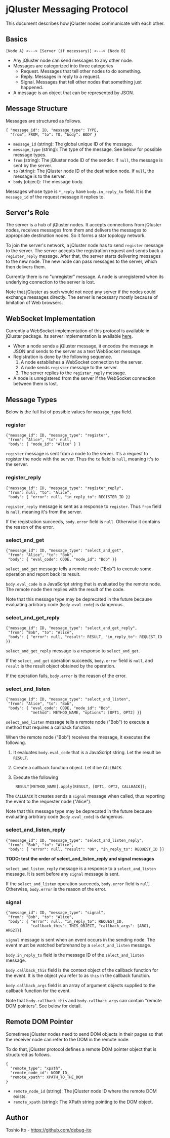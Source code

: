 # jQluster Messaging Protocol

This document describes how jQluster nodes communicate with each other.

## Basics

    [Node A] <---> [Server (if necessary)] <---> [Node B]

- Any jQluster node can send messages to any other node.
- Messages are categorized into three categories
    - Request. Messages that tell other nodes to do something.
    - Reply. Messages in reply to a request.
    - Signal. Messages that tell other nodes that something just happened.
- A message is an object that can be represented by JSON.


## Message Structure

Messages are structured as follows.

    { "message_id": ID, "message_type": TYPE,
      "from": FROM, "to": TO, "body": BODY }

- `message_id` (string): The global unique ID of the message.
- `message_type` (string): The type of the message. See below for possible message types.
- `from` (string): The jQluster node ID of the sender. If `null`, the message is sent by the server.
- `to` (string): The jQluster node ID of the destination node. If `null`, the message is to the server.
- `body` (object): The message body.

Messages whose type is `*_reply` have `body.in_reply_to` field. It is the `message_id` of the request message it replies to.


## Server's Role

The server is a hub of jQluster nodes. It accepts connections from jQluster nodes, receives messages from them and delivers the messages to appropriate destination nodes. So it forms a star topology network.

To join the server's network, a jQluster node has to send `register` message to the server. The server accepts the registration request and sends back a `register_reply` message. After that, the server starts delivering messages to the new node. The new node can pass messages to the server, which then delivers them.

Currently there is no "unregister" message. A node is unregistered when its underlying connection to the server is lost.

Note that jQluster as such would not need any server if the nodes could exchange messages directly. The server is necessary mostly because of limitation of Web browsers.

## WebSocket Implementation

Currently a WebSocket implementation of this protocol is available in jQluster package. Its server implementation is available [here](https://metacpan.org/pod/jQluster::Server::WebSocket).

- When a node sends a jQluster message, it encodes the message in JSON and sends to the server as a text WebSocket message.
- Registration is done by the following sequence.
    1. A node establishes a WebSocket connection to the server.
    2. A node sends `register` message to the server.
    3. The server replies to the `register_reply` message.
- A node is unregistered from the server if the WebSocket connection between them is lost.


## Message Types

Below is the full list of possible values for `message_type` field.

### register

    {"message_id": ID, "message_type": "register",
     "from": "Alice", "to": null,
     "body": { "node_id": "Alice" } }

`register` message is sent from a node to the server. It's a request to register the node with the server. Thus the `to` field is `null`, meaning it's to the server.

### register_reply

    {"message_id": ID, "message_type": "register_reply",
     "from": null, "to": "Alice",
     "body": { "error": null, "in_reply_to": REGISTER_ID }}

`register_reply` message is sent as a response to `register`. Thus `from` field is `null`, meaning it's from the server.

If the registration succeeds, `body.error` field is `null`. Otherwise it contains the reason of the error.

### select_and_get

    {"message_id": ID, "message_type": "select_and_get",
     "from": "Alice", "to": "Bob",
     "body": { "eval_code": CODE, "node_id": "Bob" }}

`select_and_get` message tells a remote node ("Bob") to execute some operation and report back its result.

`body.eval_code` is a JavaScript string that is evaluated by the remote node. The remote node then replies with the result of the code.

Note that this message type may be deprecated in the future because evaluating arbitrary code (`body.eval_code`) is dangerous.

### select_and_get_reply

    {"message_id": ID, "message_type": "select_and_get_reply",
     "from": "Bob", "to": "Alice",
     "body": { "error": null, "result": RESULT, "in_reply_to": REQUEST_ID }}

`select_and_get_reply` message is a response to `select_and_get`.

If the `select_and_get` operation succeeds, `body.error` field is `null`, and `result` is the result object obtained by the operation.

If the operation fails, `body.error` is the reason of the error.


### select_and_listen

    {"message_id": ID, "message_type": "select_and_listen",
     "from": "Alice", "to": "Bob",
     "body": { "eval_code": CODE, "node_id": "Bob",
               "method": METHOD_NAME, "options": [OPT1, OPT2] }}

`select_and_listen` message tells a remote node ("Bob") to execute a method that requires a callback function.

When the remote node ("Bob") receives the message, it executes the following.

1. It evaluates `body.eval_code` that is a JavaScript string. Let the result be `RESULT`.
2. Create a callback function object. Let it be `CALLBACK`.
3. Execute the following

        RESULT[METHOD_NAME].apply(RESULT, [OPT1, OPT2, CALLBACK]);

The `CALLBACK` it creates sends a `signal` message when called, thus reporting the event to the requester node ("Alice").

Note that this message type may be deprecated in the future because evaluating arbitrary code (`body.eval_code`) is dangerous.

### select_and_listen_reply

    {"message_id": ID, "message_type": "select_and_listen_reply",
     "from": "Bob", "to": "Alice",
     "body": { "error": null, "result": "OK", "in_reply_to": REQUEST_ID }}

**TODO: test the order of select_and_listen_reply and signal messages**

`select_and_listen_reply` message is a response to a `select_and_listen` message.  It is sent before any `signal` message is sent.

If the `select_and_listen` operation succeeds, `body.error` field is `null`. Otherwise, `body.error` is the reason of the error.

### signal

    {"message_id": ID, "message_type": "signal",
     "from": "Bob", "to": "Alice",
     "body": { "error": null, "in_reply_to": REQUEST_ID,
               "callback_this": THIS_OBJECT, "callback_args": [ARG1, ARG2]}}

`signal` message is sent when an event occurs in the sending node. The event must be watched beforehand by a `select_and_listen` message.

`body.in_reply_to` field is the message ID of the `select_and_listen` message.

`body.callback_this` field is the context object of the callback function for the event. It is the object you refer to as `this` in the callback function.

`body.callback_args` field is an array of argument objects supplied to the callback function for the event.

Note that `body.callback_this` and `body.callback_args` can contain "remote DOM pointers". See below for detail.


## Remote DOM Pointer

Sometimes jQluster nodes need to send DOM objects in their pages so that the receiver node can refer to the DOM in the remote node.

To do that, jQluster protocol defines a remote DOM pointer object that is structured as follows.

    {
      "remote_type": "xpath",
      "remote_node_id": NODE_ID,
      "remote_xpath": XPATH_TO_THE_DOM
    }

- `remote_node_id` (string): The jQluster node ID where the remote DOM exists.
- `remote_xpath` (string): The XPath string pointing to the DOM object.


## Author

Toshio Ito - https://github.com/debug-ito
